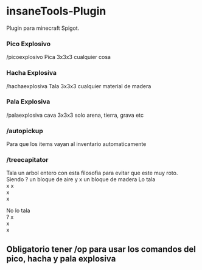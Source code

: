 # insaneTools-Plugin
Plugin para minecraft Spigot.
### Pico Explosivo
/picoexplosivo
Pica 3x3x3 cualquier cosa
### Hacha Explosiva
/hachaexplosiva
Tala 3x3x3 cualquier material de madera
### Pala Explosiva
/palaexplosiva
cava 3x3x3 solo arena, tierra, grava etc
### /autopickup
Para que los items vayan al inventario automaticamente

### /treecapitator
Tala un arbol entero con esta filosofia para evitar que este muy roto.<br>
Siendo ? un bloque de aire y x un bloque de madera
Lo tala <br>
x  x<br>
x<br>
x<br>

No lo tala <br>
?  x<br>
x<br>
x<br>

## Obligatorio tener /op para usar los comandos del pico, hacha y pala explosiva
